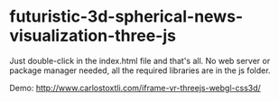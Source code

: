 # futuristic-3d-spherical-news-visualization-three-js

Just double-click in the index.html file and that's all. No web server or package manager needed, all the required libraries are in the js folder.

Demo: http://www.carlostoxtli.com/iframe-vr-threejs-webgl-css3d/
